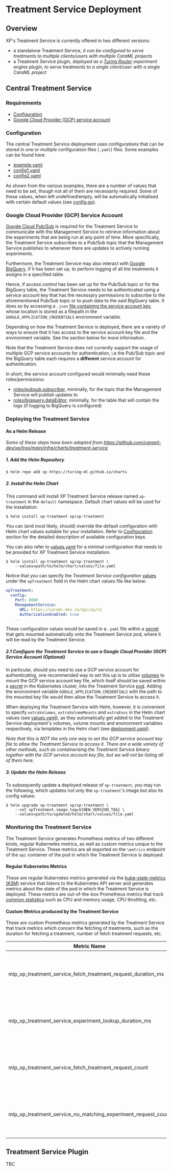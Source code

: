 # Treatment Service Deployment

## Overview
XP's Treatment Service is currently offered in two different versions:

- a standalone Treatment Service, *it can be configured to serve treatments to multiple clients/users with multiple 
  CaraML projects*
- a Treatment Service plugin, *deployed as a [Turing Router](https://github.com/caraml-dev/turing) experiment engine 
  plugin, to serve treatments to a single client/user with a single CaraML project*

## Central Treatment Service

### Requirements
- [Configuration](#configuration)
- [Google Cloud Provider (GCP) service account](#google-cloud-provider-gcp-service-account)

### Configuration
The central Treatment Service deployment uses configurations that can be stored in one or multiple 
configuration files (`.yaml`) files. Some examples can be found here:

- [example.yaml](https://github.com/caraml-dev/xp/blob/f5eb2bd3c3ce301f392a1120232748a9255ab998/treatment-service/config/example.yaml)
- [config1.yaml](https://github.com/caraml-dev/xp/blob/f5eb2bd3c3ce301f392a1120232748a9255ab998/treatment-service/testdata/config1.yaml)
- [config2.yaml](https://github.com/caraml-dev/xp/blob/f5eb2bd3c3ce301f392a1120232748a9255ab998/treatment-service/testdata/config2.yaml)

As shown from the various examples, there are a number of values that need to be set, though not all of them 
are necessarily required. Some of these values, when left undefined/empty, will be automatically initialised with 
certain default values (see 
[config.go](https://github.com/caraml-dev/xp/blob/f5eb2bd3c3ce301f392a1120232748a9255ab998/treatment-service/config/config.go#L22)).

### Google Cloud Provider (GCP) Service Account
[Google Cloud Pub/Sub](https://cloud.google.com/pubsub/docs/overview) is required for the Treatment Service to 
communicate with the Management Service to retrieve information about the experiments that are being run at any point 
of time. More specifically, the Treatment Service subscribes to a Pub/Sub topic that the Management Service 
publishes to whenever there are updates to actively running experiments.

Furthermore, the Treatment Service may also interact with [Google BigQuery](https://cloud.google.com/bigquery), if 
it has been set up, to perform logging of all the treatments it assigns in a specified table.

Hence, if access control has been set up for the Pub/Sub topic or for the BigQuery table, the Treatment Service needs 
to be authenticated using a service account key that has the necessary permissions to subscribe to the aforementioned 
Pub/Sub topic or to push data to the said BigQuery table. It does so by accessing a `.json` 
[file containing the service account key](https://cloud.google.com/iam/docs/creating-managing-service-account-keys), 
whose location is stored as a filepath in the `GOOGLE_APPLICATION_CREDENTIALS` environment variable. 

Depending on how the Treatment Service is deployed, there are a variety of ways to ensure that it has access to 
the service account key file and the environment variable. See the section below for more information.

Note that the Treatment Service does not currently support the usage of multiple GCP service accounts for 
authentication, i.e the Pub/Sub topic and the BigQuery table each requires a **different** service account for 
authentication.

In short, the service account configured would minimally need these roles/permissions:
- [roles/pubsub.subscriber](https://cloud.google.com/pubsub/docs/access-control#roles), minimally, for the topic 
  that the Management Service will publish updates to
- [roles/bigquery.dataEditor](https://cloud.google.com/bigquery/docs/access-control#bigquery.dataEditor), minimally, 
  for the table that will contain the logs (if logging to BigQuery is configured)

### Deploying the Treatment Service

#### As a Helm Release

*Some of these steps have been adapted from https://github.com/caraml-dev/xp/tree/main/infra/charts/treatment-service*

##### 1. Add the Helm Repository

```shell
$ helm repo add xp https://turing-ml.github.io/charts
```

##### 2. Install the Helm Chart

This command will install XP Treatment Service release named `xp-treatment` in the `default` namespace.
Default chart values will be used for the installation:
```shell
$ helm install xp-treatment xp/xp-treatment
```

You can (and most likely, should) override the default configuration with Helm chart values suitable for your 
installation. Refer to [Configuration](https://github.com/caraml-dev/xp/tree/main/infra/charts/treatment-service#configuration) section for the detailed description of available configuration keys.

You can also refer to [values.yaml](https://github.com/caraml-dev/xp/tree/main/infra/charts/treatment-service/values.yaml)
for a minimal configuration that needs to be provided for XP Treatment Service installation.

```shell
$ helm install xp-treatment xp/xp-treatment \
    --values=path/to/helm/chart/values/file.yaml
```

Notice that you can specify the *Treatment Service configuration* [values](#configuration) under the `xpTreatment` 
field in the Helm chart values file like below: 

```yaml
xpTreatment:
  config:
    Port: 8080
    ManagementService:
      URL: https://caraml-dev.io/api/xp/v1
      AuthorizationEnabled: true
    ...
```

These configuration values would be saved in a `.yaml` file within a 
[secret](https://kubernetes.io/docs/concepts/configuration/secret/) that gets mounted automatically onto the 
Treatment Service pod, where it will be read by the Treatment Service.

##### 2.1 Configure the Treatment Service to use a Google Cloud Provider (GCP) Service Account (Optional) 

In particular, should you need to use a GCP service account for authenticating, one recommended way to set this up 
is to utilise [volumes](https://kubernetes.io/docs/concepts/storage/volumes/) to mount the GCP service account key file, 
which itself should be saved within a [secret](https://kubernetes.io/docs/concepts/configuration/secret/) in the 
Kubernetes cluster, into the Treatment Service [pod](https://kubernetes.io/docs/concepts/workloads/pods/). Adding the 
environment variable `GOOGLE_APPLICATION_CREDENTIALS` with the path to the mounted key file would then allow the 
Treatment Service to access it.

When deploying the Treatment Service with Helm, however, it is convenient to specify `extraVolumes`, 
`extraVolumeMounts` and `extraEnvs` in the Helm chart values (see
[values.yaml](https://github.com/caraml-dev/xp/blob/f5eb2bd3c3ce301f392a1120232748a9255ab998/infra/charts/treatment-service/values.yaml#L59)), as they 
automatically get added to the Treatment 
Service deployment's volumes, volume mounts and environment variables respectively, via templates in the Helm chart 
(see 
[deployment.yaml](https://github.com/caraml-dev/xp/blob/f5eb2bd3c3ce301f392a1120232748a9255ab998/infra/charts/treatment-service/templates/deployment.yaml#L37)).

*Note that this is NOT the only one way to set the GCP service account key file to allow the Treatment Service to
access it. There are a wide variety of other methods, such as containerising the Treatment Service binary together with 
the GCP service account key file, but we will not be listing all of them here.*

##### 3. Update the Helm Release

To subsequently update a deployed release of `xp-treatment`, you may run the following, which updates 
not only the `xp-treatment`'s image but also its config values:

```shell
$ helm upgrade xp-treatment xp/xp-treatment \
    --set xpTreatment.image.tag=${NEW_VERSION_TAG} \
    --values=path/to/updated/helm/chart/values/file.yaml
```

### Monitoring the Treatment Service

The Treatment Service generates Prometheus metrics of two different kinds, regular Kubernetes metrics, as well as 
custom metrics unique to the Treatment Service. These metrics are all exported on the `\metrics` endpoint of the `api` 
container of the pod in which the Treatment Service is deployed.

#### Regular Kubernetes Metrics
These are regular Kubernetes metrics generated via the 
[kube-state-metrics (KSM)](https://github.com/kubernetes/kube-state-metrics) service that listens to the Kubernetes API 
server and generates metrics about the state of the pod in which the Treatment Service is deployed. These metrics are 
out-of-the-box Prometheus metrics that track 
[common statistics](https://github.com/kubernetes/kube-state-metrics/blob/main/docs/pod-metrics.md) such as CPU and 
memory usage, CPU throttling, etc.

#### Custom Metrics produced by the Treatment Service
These are custom Prometheus metrics generated by the Treatment Service that track metrics which concern the fetching of 
treatments, such as the duration for fetching a treatment, number of fetch treatment requests, etc.

| Metric Name                                                   | Description                                                            | Type      | Tags                                                                                                      | Unit         |
|---------------------------------------------------------------|------------------------------------------------------------------------|-----------|-----------------------------------------------------------------------------------------------------------|--------------|
| mlp_xp_treatment_service_fetch_treatment_request_duration_ms  | The duration for responding to a http request for fetching a treatment | Histogram | `project_name`, `experiment_name`, `treatment_name`, `response_code`                                      | Milliseconds |
| mlp_xp_treatment_service_experiment_lookup_duration_ms        | The duration for an experiment lookup to be performed                  | Histogram | `project_name`                                                                                            | Milliseconds |
| mlp_xp_treatment_service_fetch_treatment_request_count        | The number of fetch treatment requests received                        | Counter   | `project_name`, `experiment_name`, `treatment_name`, `response_code`, and additional custom metric labels | -            |
| mlp_xp_treatment_service_no_matching_experiment_request_count | The number of fetch treatment requests with no matching experiments    | Counter   | `project_name`, `response_code`, and additional custom metric labels                                      | -            |

## Treatment Service Plugin 
TBC
